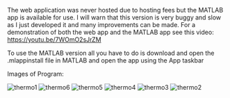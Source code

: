 The web application was never hosted due to hosting fees but the MATLAB app is available for use. I will warn that this version is very buggy and slow as I just developed it and many improvements can be made. 
For a demonstration of both the web app and the MATLAB app see this video: https://youtu.be/7WOmO2sJrZM

To use the MATLAB version all you have to do is download and open the .mlappinstall file in MATLAB and open the app using the App taskbar

Images of Program:

![thermo1](https://github.com/user-attachments/assets/61cbbd8e-f807-4739-b919-55c1043e1ea8)
![thermo6](https://github.com/user-attachments/assets/0c803c2b-1ed8-4085-9a9f-4c054eea8735)
![thermo5](https://github.com/user-attachments/assets/58a80ad4-8ca5-4e6f-9c06-7d28267859a0)
![thermo4](https://github.com/user-attachments/assets/8abc982b-e177-4698-bec8-0bd64a3ecaec)
![thermo3](https://github.com/user-attachments/assets/8369eea9-184b-4108-9c2e-5d53072600de)
![thermo2](https://github.com/user-attachments/assets/7da40251-cda0-4ef9-b596-8a2e15421afc)
